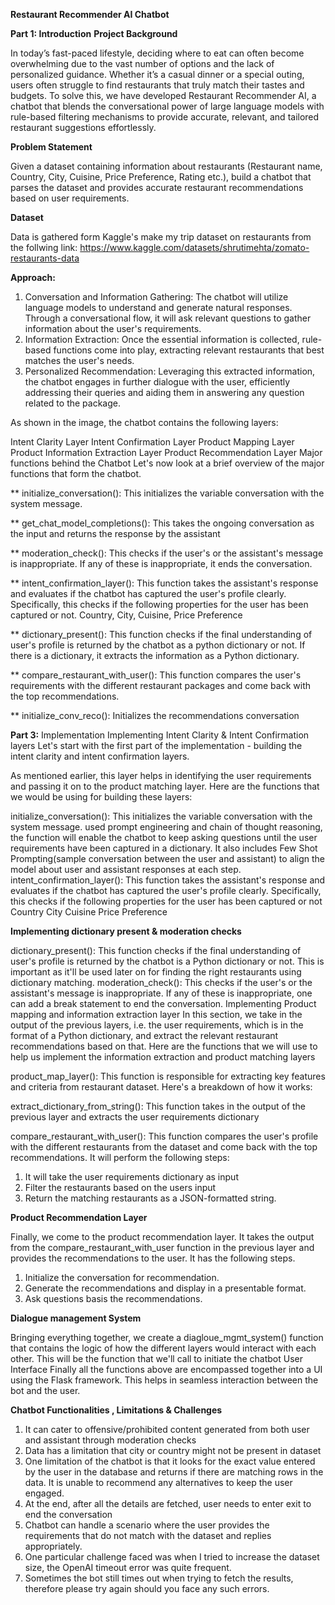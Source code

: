 **Restaurant Recommender AI Chatbot**

**Part 1: Introduction**
**Project Background**

In today’s fast-paced lifestyle, deciding where to eat can often become overwhelming due to the vast number of options and the lack of personalized guidance. Whether it’s a casual dinner or a special outing, users often struggle to find restaurants that truly match their tastes and budgets. To solve this, we have developed Restaurant Recommender AI, a chatbot that blends the conversational power of large language models with rule-based filtering mechanisms to provide accurate, relevant, and tailored restaurant suggestions effortlessly.

**Problem Statement**

Given a dataset containing information about restaurants (Restaurant name, Country, City, Cuisine, Price Preference, Rating etc.), build a chatbot that parses the dataset and provides accurate restaurant recommendations based on user requirements.

**Dataset**

Data is gathered form Kaggle's make my trip dataset on restaurants from the follwing link: https://www.kaggle.com/datasets/shrutimehta/zomato-restaurants-data

**Approach:**

1. Conversation and Information Gathering: The chatbot will utilize language models to understand and generate natural responses. Through a conversational flow, it will ask relevant questions to gather information about the user's requirements.
2. Information Extraction: Once the essential information is collected, rule-based functions come into play, extracting relevant restaurants that best matches the user's needs.
3. Personalized Recommendation: Leveraging this extracted information, the chatbot engages in further dialogue with the user, efficiently addressing their queries and aiding them in answering any question related to the package.

As shown in the image, the chatbot contains the following layers:

Intent Clarity Layer
Intent Confirmation Layer
Product Mapping Layer
Product Information Extraction Layer
Product Recommendation Layer
Major functions behind the Chatbot Let's now look at a brief overview of the major functions that form the chatbot.

** initialize_conversation(): This initializes the variable conversation with the system message.

** get_chat_model_completions(): This takes the ongoing conversation as the input and returns the response by the assistant

** moderation_check(): This checks if the user's or the assistant's message is inappropriate. If any of these is inappropriate, it ends the conversation.

** intent_confirmation_layer(): This function takes the assistant's response and evaluates if the chatbot has captured the user's profile clearly. Specifically, this checks if the following properties for the user has been captured or not. Country, City, Cuisine, Price Preference

** dictionary_present(): This function checks if the final understanding of user's profile is returned by the chatbot as a python dictionary or not. If there is a dictionary, it extracts the information as a Python dictionary.

** compare_restaurant_with_user(): This function compares the user's requirements with the different restaurant packages and come back with the top recommendations.

** initialize_conv_reco(): Initializes the recommendations conversation

**Part 3:** 
Implementation Implementing Intent Clarity & Intent Confirmation layers Let's start with the first part of the implementation - building the intent clarity and intent confirmation layers. 

As mentioned earlier, this layer helps in identifying the user requirements and passing it on to the product matching layer. Here are the functions that we would be using for building these layers:

initialize_conversation(): This initializes the variable conversation with the system message. used prompt engineering and chain of thought reasoning, the function will enable the chatbot to keep asking questions until the user requirements have been captured in a dictionary. It also includes Few Shot Prompting(sample conversation between the user and assistant) to align the model about user and assistant responses at each step.
intent_confirmation_layer(): This function takes the assistant's response and evaluates if the chatbot has captured the user's profile clearly. Specifically, this checks if the following properties for the user has been captured or not
Country
City
Cuisine
Price Preference

**Implementing dictionary present & moderation checks**

dictionary_present(): This function checks if the final understanding of user's profile is returned by the chatbot is a Python dictionary or not. This is important as it'll be used later on for finding the right restaurants using dictionary matching.
moderation_check(): This checks if the user's or the assistant's message is inappropriate. If any of these is inappropriate, one can add a break statement to end the conversation.
Implementing Product mapping and information extraction layer 
In this section, we take in the output of the previous layers, i.e. the user requirements, which is in the format of a Python dictionary, and extract the relevant restaurant recommendations based on that. Here are the functions that we will use to help us implement the information extraction and product matching layers

product_map_layer(): This function is responsible for extracting key features and criteria from restaurant dataset. Here's a breakdown of how it works:

extract_dictionary_from_string(): This function takes in the output of the previous layer and extracts the user requirements dictionary

compare_restaurant_with_user(): This function compares the user's profile with the different restaurants from the dataset and come back with the top recommendations. It will perform the following steps:

1. It will take the user requirements dictionary as input
2. Filter the restaurants based on the users input
3. Return the matching restaurants as a JSON-formatted string.
   
**Product Recommendation Layer**

Finally, we come to the product recommendation layer. It takes the output from the compare_restaurant_with_user function in the previous layer and provides the recommendations to the user. 
It has the following steps.

1. Initialize the conversation for recommendation.
2. Generate the recommendations and display in a presentable format.
3. Ask questions basis the recommendations.

**Dialogue management System**

Bringing everything together, we create a diagloue_mgmt_system() function that contains the logic of how the different layers would interact with each other. This will be the function that we'll call to initiate the chatbot User Interface Finally all the functions above are encompassed together into a UI using the Flask framework. This helps in seamless interaction between the bot and the user.

**Chatbot Functionalities , Limitations & Challenges**

1. It can cater to offensive/prohibited content generated from both user and assistant through moderation checks
2. Data has a limitation that city or country might not be present in dataset
3. One limitation of the chatbot is that it looks for the exact value entered by the user in the database and returns if there are matching rows in the data. It is unable to recommend any alternatives to keep the user engaged.
4. At the end, after all the details are fetched, user needs to enter exit to end the conversation
5. Chatbot can handle a scenario where the user provides the requirements that do not match with the dataset and replies appropriately.
6. One particular challenge faced was when I tried to increase the dataset size, the OpenAI timeout error was quite frequent. 
7. Sometimes the bot still times out when trying to fetch the results, therefore please try again should you face any such errors.



